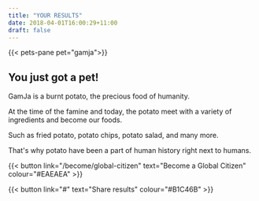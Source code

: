 ```yaml
---
title: "YOUR RESULTS"
date: 2018-04-01T16:00:29+11:00
draft: false
---
```


{{< pets-pane pet="gamja">}}

You just got a pet!
---

GamJa is a burnt potato, the precious food of humanity. 

At the time of the famine and today, the potato meet with a variety of ingredients and become our foods. 

Such as fried potato, potato chips, potato salad, and many more.

That's why potato have been a part of human history right next to humans.


{{< button link="/become/global-citizen" text="Become a Global Citizen" colour="#EAEAEA" >}}

{{< button link="#" text="Share results" colour="#B1C46B" >}}
